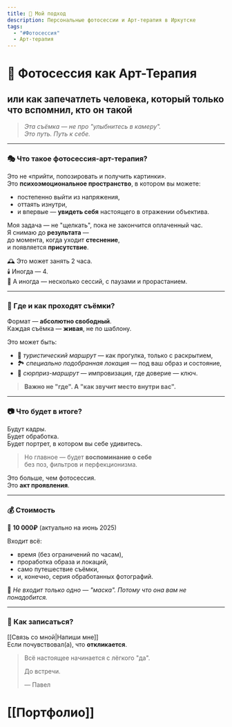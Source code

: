 ```yaml
---
title: 🌿 Мой подход
description: Персональные фотосессии и Арт-терапия в Иркутске
tags:
  - "#Фотосессия"
  - Арт-терапия
---
```

 
# 📸 Фотосессия как Арт-Терапия  
## или как запечатлеть человека, который только что вспомнил, кто он такой

> _Эта съёмка — не про "улыбнитесь в камеру"._  
> _Это путь. Путь к себе._

---

### 🎭 Что такое фотосессия-арт-терапия?

Это не «прийти, попозировать и получить картинки».  
Это **психоэмоциональное пространство**, в котором вы можете:

- постепенно выйти из напряжения,
- оттаять изнутри,
- и впервые — **увидеть себя** настоящего в отражении объектива.

Моя задача — не "щелкать", пока не закончится оплаченный час.  
Я снимаю до **результата** —  
до момента, когда уходит **стеснение**,  
и появляется **присутствие**.

🕰️ Это может занять 2 часа.  
🕯️ Иногда — 4.  
🌱 А иногда — несколько сессий, с паузами и прорастанием.

---

### 🌿 Где и как проходят съёмки?

Формат — **абсолютно свободный**.  
Каждая съёмка — **живая**, не по шаблону.

Это может быть:

- 📍 _туристический маршрут_ — как прогулка, только с раскрытием,
- 🏞️ _специально подобранная локация_ — под ваш образ и состояние,
- 🎁 _сюрприз-маршрут_ — импровизация, где доверие — ключ.

> **Важно не "где". А "как звучит место внутри вас".**

---

### 📷 Что будет в итоге?

Будут кадры.  
Будет обработка.  
Будет портрет, в котором вы себе удивитесь.

> Но главное — будет **воспоминание о себе**  
> без поз, фильтров и перфекционизма.

Это больше, чем фотосессия.  
Это **акт проявления**.

---

### 💰 Стоимость

💸 **10 000₽** (актуально на июнь 2025)

Входит всё:
- время (без ограничений по часам),
- проработка образа и локаций,
- само путешествие съёмки,
- и, конечно, серия обработанных фотографий.

📌 *Не входит только одно — "маска". Потому что она вам не понадобится.*

---

### 📩 Как записаться?

[[Связь со мной|Напиши мне]]  
Если почувствовал(а), что **откликается**.

> Всё настоящее начинается с лёгкого "да".  
>  
> До встречи.  
>  
> — Павел

# [[Портфолио]]